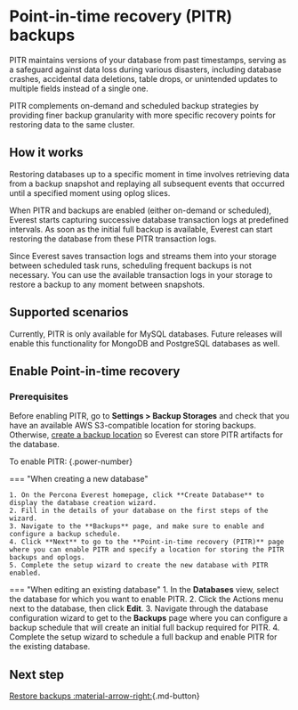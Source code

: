 # Point-in-time recovery (PITR) backups

PITR maintains versions of your database from past timestamps, serving as a safeguard against data loss during various disasters, including database crashes, accidental data deletions, table drops, or unintended updates to multiple fields instead of a single one.

PITR complements on-demand and scheduled backup strategies by providing finer backup granularity with more specific recovery points for restoring data to the same cluster.

## How it works

Restoring databases up to a specific moment in time involves retrieving data from a backup snapshot and replaying all subsequent events that occurred until a specified moment using oplog slices.

When PITR and backups are enabled (either on-demand or scheduled), Everest starts capturing successive database transaction logs at predefined intervals. As soon as the initial full backup is available, Everest can start restoring the database from these PITR transaction logs.

Since Everest saves transaction logs and streams them into your storage between scheduled task runs, scheduling frequent backups is not necessary. You can use the available transaction logs in your storage to restore a backup to any moment between snapshots.

## Supported scenarios

Currently, PITR is only available for MySQL databases. Future releases will enable this functionality for MongoDB and PostgreSQL databases as well.

## Enable Point-in-time recovery

### Prerequisites

Before enabling PITR, go to <i class="uil uil-cog"></i> **Settings > Backup Storages** and check that you have an available AWS S3-compatible location for storing backups. Otherwise, [create a backup location](../use/CreateBackup.md) so Everest can store PITR artifacts for the database.

To enable PITR:
{.power-number}

=== "When creating a new database"

    1. On the Percona Everest homepage, click **Create Database** to display the database creation wizard.
    2. Fill in the details of your database on the first steps of the wizard.
    3. Navigate to the **Backups** page, and make sure to enable and configure a backup schedule. 
    4. Click **Next** to go to the **Point-in-time recovery (PITR)** page where you can enable PITR and specify a location for storing the PITR backups and oplogs. 
    5. Complete the setup wizard to create the new database with PITR enabled. 

=== "When editing an existing database"
    1. In the <i class="uil uil-database"></i> **Databases** view, select the database for which you want to enable PITR.
    2. Click the <i class="uil uil-ellipsis-h"></i> Actions menu next to the database, then click **Edit**.
    3. Navigate through the database configuration wizard to get to the **Backups** page where you can configure a backup schedule that will create an initial full backup required for PITR.
    4. Complete the setup wizard to schedule a full backup and enable PITR for the existing database.

## Next step

[Restore backups :material-arrow-right:](../RestoreBackup.md){.md-button}